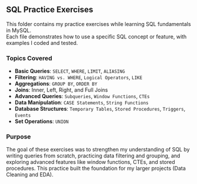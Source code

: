## SQL Practice Exercises

This folder contains my practice exercises while learning SQL fundamentals in MySQL.  
Each file demonstrates how to use a specific SQL concept or feature, with examples I coded and tested.  

### Topics Covered
- **Basic Queries**: `SELECT`, `WHERE`, `LIMIT`, `ALIASING`
- **Filtering**: `HAVING vs. WHERE`, `Logical Operators`, `LIKE`
- **Aggregations**: `GROUP BY`, `ORDER BY`
- **Joins**: Inner, Left, Right, and Full Joins
- **Advanced Queries**: `Subqueries`, `Window Functions`, `CTEs`
- **Data Manipulation**: `CASE Statements`, `String Functions`
- **Database Structures**: `Temporary Tables`, `Stored Procedures`, `Triggers`, `Events`
- **Set Operations**: `UNION`

### Purpose
The goal of these exercises was to strengthen my understanding of SQL by writing queries from scratch, practicing data filtering and grouping, and exploring advanced features like window functions, CTEs, and stored procedures. This practice built the foundation for my larger projects (Data Cleaning and EDA).  
